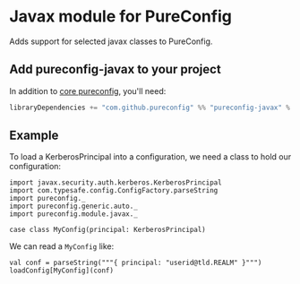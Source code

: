 # Javax module for PureConfig

Adds support for selected javax classes to PureConfig.

## Add pureconfig-javax to your project

In addition to [core pureconfig](https://github.com/pureconfig/pureconfig), you'll need:

```scala
libraryDependencies += "com.github.pureconfig" %% "pureconfig-javax" % "0.10.2"
```

## Example

To load a KerberosPrincipal into a configuration, we need a class to hold our configuration:

```tut:silent
import javax.security.auth.kerberos.KerberosPrincipal
import com.typesafe.config.ConfigFactory.parseString
import pureconfig._
import pureconfig.generic.auto._
import pureconfig.module.javax._

case class MyConfig(principal: KerberosPrincipal)
```

We can read a `MyConfig` like:
```tut:book
val conf = parseString("""{ principal: "userid@tld.REALM" }""")
loadConfig[MyConfig](conf)
```


